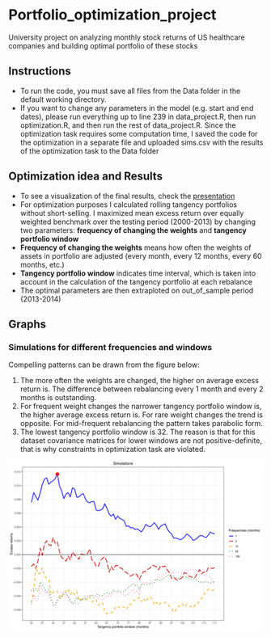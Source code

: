 # Portfolio_optimization_project
University project on analyzing monthly stock returns of US healthcare companies and building optimal portfolio of these stocks
## Instructions
- To run the code, you must save all files from the Data folder in the default working directory.
- If you want to change any parameters in the model (e.g. start and end dates), please run everything up to line 239 in data_project.R, then run optimization.R, and then run the rest of data_project.R. Since the optimization task requires some computation time, I saved the code for the optimization in a separate file and uploaded sims.csv with the results of the optimization task to the Data folder
## Optimization idea and Results
- To see a visualization of the final results, check the  [presentation](Presentation/presentation_results.pdf)
- For optimization purposes I calculated rolling tangency portfolios without short-selling. I maximized mean excess return over equally weighted benchmark over the testing period (2000-2013) by changing two parameters: __frequency of changing the weights__ and __tangency portfolio window__
-  __Frequency of changing the weights__ means how often the weights of assets in portfolio are adjusted (every month, every 12 months, every 60 months, etc.)
- __Tangency portfolio window__ indicates time interval, which is taken into account in the calculation of the tangency portfolio at each rebalance
- The optimal parameters are then extraploted on out_of_sample period (2013-2014)
## Graphs
### Simulations for different frequencies and windows
Compelling patterns can be drawn from the figure below:
1. The more often the weights are changed, the higher on average excess return is. The difference between rebalancing every 1 month and every 2 months is outstanding.
2. For frequent weight changes the narrower tangency portfolio window is, the higher average excess return is. For rare weight changes the trend is opposite. For mid-frequent rebalancing the pattern takes parabolic form.
3. The lowest tangency portfolio window is 32. The reason is that for this dataset covariance matrices for lower windows are not positive-definite, that is why constraints in optimization task are violated.

![Project Screenshot](images/simulations.png)
